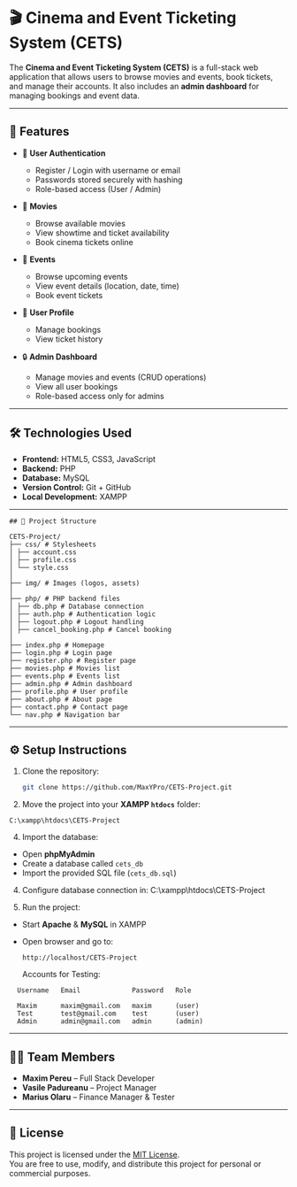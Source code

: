 # 🎬 Cinema and Event Ticketing System (CETS)

The **Cinema and Event Ticketing System (CETS)** is a full-stack web application that allows users to browse movies and events, book tickets, and manage their accounts. It also includes an **admin dashboard** for managing bookings and event data.

---

## 🚀 Features

- 🔑 **User Authentication**
  - Register / Login with username or email
  - Passwords stored securely with hashing
  - Role-based access (User / Admin)

- 🎥 **Movies**
  - Browse available movies
  - View showtime and ticket availability
  - Book cinema tickets online

- 🎤 **Events**
  - Browse upcoming events
  - View event details (location, date, time)
  - Book event tickets

- 👤 **User Profile**
  - Manage bookings
  - View ticket history

- 🔒 **Admin Dashboard**
  - Manage movies and events (CRUD operations)
  - View all user bookings
  - Role-based access only for admins

---

## 🛠️ Technologies Used

- **Frontend:** HTML5, CSS3, JavaScript  
- **Backend:** PHP 
- **Database:** MySQL  
- **Version Control:** Git + GitHub  
- **Local Development:** XAMPP  

---
```
## 📂 Project Structure

CETS-Project/
├── css/ # Stylesheets
│ ├── account.css
│ ├── profile.css
│ └── style.css
│
├── img/ # Images (logos, assets)
│
├── php/ # PHP backend files
│ ├── db.php # Database connection
│ ├── auth.php # Authentication logic
│ ├── logout.php # Logout handling
│ ├── cancel_booking.php # Cancel booking
│
├── index.php # Homepage
├── login.php # Login page
├── register.php # Register page
├── movies.php # Movies list
├── events.php # Events list
├── admin.php # Admin dashboard
├── profile.php # User profile
├── about.php # About page
├── contact.php # Contact page
└── nav.php # Navigation bar
```

---

## ⚙️ Setup Instructions

1. Clone the repository:
   ```bash
   git clone https://github.com/MaxYPro/CETS-Project.git

2. Move the project into your **XAMPP `htdocs`** folder:
```
C:\xampp\htdocs\CETS-Project
```

4. Import the database:
- Open **phpMyAdmin**
- Create a database called `cets_db`
- Import the provided SQL file (`cets_db.sql`)

4. Configure database connection in:
C:\xampp\htdocs\CETS-Project

5. Run the project:
- Start **Apache** & **MySQL** in XAMPP
- Open browser and go to:
  ```
  http://localhost/CETS-Project
  ```

  Accounts for Testing:
```
  Username   Email             Password   Role

  Maxim      maxim@gmail.com   maxim      (user)
  Test       test@gmail.com    test       (user)
  Admin      admin@gmail.com   admin      (admin)
```
---

## 👨‍💻 Team Members

- **Maxim Pereu** – Full Stack Developer  
- **Vasile Padureanu** – Project Manager  
- **Marius Olaru** – Finance Manager & Tester  

---

## 📜 License

This project is licensed under the [MIT License](./LICENSE).  
You are free to use, modify, and distribute this project for personal or commercial purposes.

